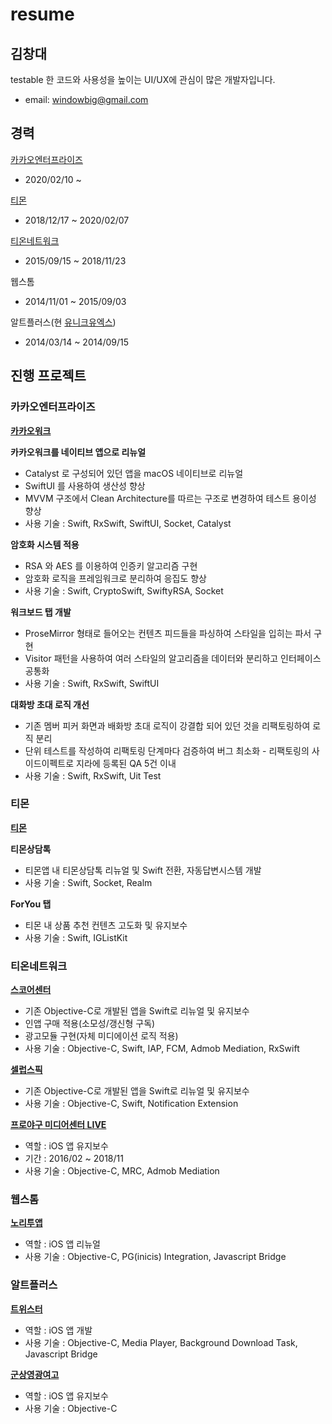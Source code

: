 
# resume
## 김창대
testable 한 코드와 사용성을 높이는 UI/UX에 관심이 많은 개발자입니다.

- email: windowbig@gmail.com


## 경력
[카카오엔터프라이즈](https://www.kakaoenterprise.com/)
- 2020/02/10 ~

[티몬](http://www.ticketmonster.co.kr/home)
- 2018/12/17 ~ 2020/02/07

[티온네트워크](http://www.tionnet.com/)
- 2015/09/15 ~ 2018/11/23

웹스톰
- 2014/11/01 ~ 2015/09/03

알트플러스(현 [유니크유엑스](http://uniqueux.co.kr/))
- 2014/03/14 ~ 2014/09/15


## 진행 프로젝트
### 카카오엔터프라이즈
**[카카오워크](https://www.kakaowork.com/)**

**카카오워크를 네이티브 앱으로 리뉴얼**
* Catalyst 로 구성되어 있던 앱을 macOS 네이티브로 리뉴얼 
* SwiftUI 를 사용하여 생산성 향상
* MVVM 구조에서 Clean Architecture를 따르는 구조로 변경하여 테스트 용이성 향상
* 사용 기술 : Swift, RxSwift, SwiftUI, Socket, Catalyst

**암호화 시스템 적용**
* RSA 와 AES 를 이용하여 인증키 알고리즘 구현
* 암호화 로직을 프레임워크로 분리하여 응집도 향상
* 사용 기술 : Swift, CryptoSwift, SwiftyRSA, Socket

**워크보드 탭 개발**
* ProseMirror 형태로 들어오는 컨텐츠 피드들을 파싱하여 스타일을 입히는 파서 구현 
* Visitor 패턴을 사용하여 여러 스타일의 알고리즘을 데이터와 분리하고 인터페이스 공통화
* 사용 기술 : Swift, RxSwift, SwiftUI

**대화방 초대 로직 개선**
* 기존 멤버 피커 화면과 배화방 초대 로직이 강결합 되어 있던 것을 리팩토링하여 로직 분리
* 단위 테스트를 작성하여 리팩토링 단계마다 검증하여 버그 최소화 - 리팩토링의 사이드이펙트로 지라에 등록된 QA 5건 이내
* 사용 기술 : Swift, RxSwift, Uit Test



### 티몬
**[티몬](https://www.tmon.co.kr/)**

**티몬상담톡**
* 티몬앱 내 티몬상담톡 리뉴얼 및 Swift 전환, 자동답변시스템 개발
* 사용 기술 : Swift, Socket, Realm

**ForYou 탭**
* 티몬 내 상품 추천 컨텐츠 고도화 및 유지보수
* 사용 기술 : Swift, IGListKit


### 티온네트워크

**[스코어센터](https://itunes.apple.com/us/app/스코어센터-live/id819827050?l=ko&ls=1&mt=8)**
* 기존 Objective-C로 개발된 앱을 Swift로 리뉴얼 및 유지보수
* 인앱 구매 적용(소모성/갱신형 구독)
* 광고모듈 구현(자체 미디에이션 로직 적용)
* 사용 기술 : Objective-C, Swift, IAP, FCM, Admob Mediation, RxSwift


**[셀럽스픽](https://itunes.apple.com/us/app/celebs-pick-셀럽스픽/id1016352526?l=ko&ls=1&mt=8)**
* 기존 Objective-C로 개발된 앱을 Swift로 리뉴얼 및 유지보수
* 사용 기술 : Objective-C, Swift, Notification Extension


**[프로야구 미디어센터 LIVE](https://itunes.apple.com/us/app/프로야구-미디어센터-live/id515155553?l=ko&ls=1&mt=8)**
* 역할 : iOS 앱 유지보수
* 기간 : 2016/02 ~ 2018/11
* 사용 기술 : Objective-C, MRC, Admob Mediation


### 웹스톰

**[노리투앱](https://itunes.apple.com/kr/app/%EB%85%B8%EB%A6%AC%ED%88%AC%EC%95%B1-noritoapp/id671363096?mt=8)**
* 역할 : iOS 앱 리뉴얼
* 사용 기술 : Objective-C, PG(inicis) Integration, Javascript Bridge


### 알트플러스
**[트위스터](https://appadvice.com/app/ed-8a-b8-ec-9c-84-ec-8a-a4-ed...twister/871728608)**
* 역할 : iOS 앱 개발 
* 사용 기술 : Objective-C, Media Player, Background Download Task, Javascript Bridge

**[군상영광여고](https://itunes.apple.com/at/app/군산영광여고-2-0/id1235823791?mt=8)**
* 역할 : iOS 앱 유지보수
* 사용 기술 : Objective-C
